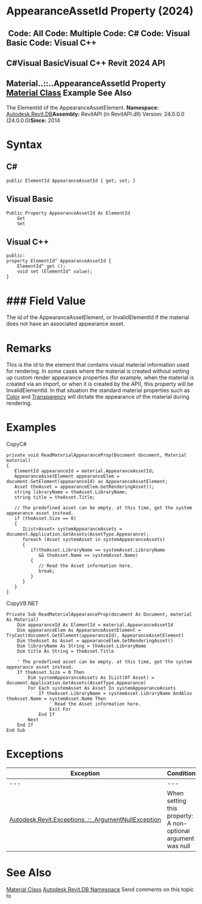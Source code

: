 # AppearanceAssetId Property (2024)

﻿
 Code: All Code: Multiple Code: C# Code: Visual Basic Code: Visual C++   
---  
C#Visual BasicVisual C++
Revit 2024 API  
---  
Material..::..AppearanceAssetId Property   
[Material Class](2ec33007-7a2a-f86a-009b-d4c5d235a307.md "Material Class") Example See Also  
---  
The ElementId of the AppearanceAssetElement. 
**Namespace:** [Autodesk.Revit.DB](87546ba7-461b-c646-cbb1-2cb8f5bff8b2.md "Autodesk.Revit.DB Namespace")**Assembly:** RevitAPI (in RevitAPI.dll) Version: 24.0.0.0 (24.0.0.0)**Since:** 2014 
# Syntax
C#  
---  
```text
public ElementId AppearanceAssetId { get; set; }
```
  
Visual Basic  
---  
```text
Public Property AppearanceAssetId As ElementId
	Get
	Set
```
  
Visual C++  
---  
```text
public:
property ElementId^ AppearanceAssetId {
	ElementId^ get ();
	void set (ElementId^ value);
}
```
  
# ### Field Value
The id of the AppearanceAssetElement, or InvalidElementId if the material does not have an associated appearance asset. 
# Remarks
This is the id to the element that contains visual material information used for rendering. In some cases where the material is created without setting up custom render appearance properties (for example, when the material is created via an import, or when it is created by the API), this property will be InvalidElementId. In that situation the standard material properties such as [Color](0c6c0bd9-15db-d839-786d-b33d18311017.md "Color Property") and [Transparency](71499d4f-686b-c708-fd87-a3f6523b3189.md "Transparency Property") will dictate the appearance of the material during rendering. 
# Examples
CopyC#
```text
private void ReadMaterialAppearanceProp(Document document, Material material)
{
   ElementId appearanceId = material.AppearanceAssetId;
   AppearanceAssetElement appearanceElem = document.GetElement(appearanceId) as AppearanceAssetElement;
   Asset theAsset = appearanceElem.GetRenderingAsset();
   string libraryName = theAsset.LibraryName;
   string title = theAsset.Title;

   // The predefined asset can be empty. at this time, get the system appearance asset instead.
   if (theAsset.Size == 0)
   {
      IList<Asset> systemAppearanceAssets = document.Application.GetAssets(AssetType.Appearance);
      foreach (Asset systemAsset in systemAppearanceAssets)
      {
         if(theAsset.LibraryName == systemAsset.LibraryName
            && theAsset.Name == systemAsset.Name)
         {
            // Read the Asset information here.
            break;
         }
      }
   }
}
```

CopyVB.NET
```text
Private Sub ReadMaterialAppearanceProp(document As Document, material As Material)
    Dim appearanceId As ElementId = material.AppearanceAssetId
    Dim appearanceElem As AppearanceAssetElement = TryCast(document.GetElement(appearanceId), AppearanceAssetElement)
    Dim theAsset As Asset = appearanceElem.GetRenderingAsset()
    Dim libraryName As String = theAsset.LibraryName
    Dim title As String = theAsset.Title

    ' The predefined asset can be empty. at this time, get the system appearance asset instead.
    If theAsset.Size = 0 Then
        Dim systemAppearanceAssets As IList(Of Asset) = document.Application.GetAssets(AssetType.Appearance)
        For Each systemAsset As Asset In systemAppearanceAssets
            If theAsset.LibraryName = systemAsset.LibraryName AndAlso theAsset.Name = systemAsset.Name Then
                ' Read the Asset information here.
                Exit For
            End If
        Next
    End If
End Sub
```

# Exceptions
| Exception | Condition |
| --- | --- |
| --- | --- |
| [Autodesk.Revit.Exceptions..::..ArgumentNullException](631e1424-60f4-929b-4e52-dda9dcd26316.md "ArgumentNullException Class") | When setting this property: A non-optional argument was null |

# See Also
[Material Class](2ec33007-7a2a-f86a-009b-d4c5d235a307.md "Material Class")
[Autodesk.Revit.DB Namespace](87546ba7-461b-c646-cbb1-2cb8f5bff8b2.md "Autodesk.Revit.DB Namespace")
Send comments on this topic to 